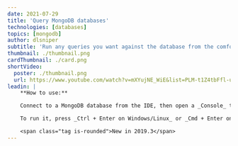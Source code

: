 ```yaml
---
date: 2021-07-29
title: 'Query MongoDB databases'
technologies: [databases]
topics: [mongodb]
author: dlsniper
subtitle: 'Run any queries you want against the database from the comfort of your IDE.'
thumbnail: ./thumbnail.png
cardThumbnail: ./card.png
shortVideo:
  poster: ./thumbnail.png
  url: https://www.youtube.com/watch?v=mXYujNE_WiE&list=PLM-t1Z4tbFfl-umlMg_ND7gW9rGjTDzKt&index=26
leadin: |
    **How to use:**

    Connect to a MongoDB database from the IDE, then open a _Console_ to it and write a query.

    To run it, press _Ctrl + Enter on Windows/Linux_ or _Cmd + Enter on macOS_ to run the query and retrieve the results.

    <span class="tag is-rounded">New in 2019.3</span>
---
```

